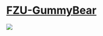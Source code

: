 # [FZU-GummyBear](https://github.com/FZU-GummyBear)

![](https://github.com/FZU-GummyBear/Dream/tree/master/%E8%8D%89%E7%A8%BF/pic/1.gif)
